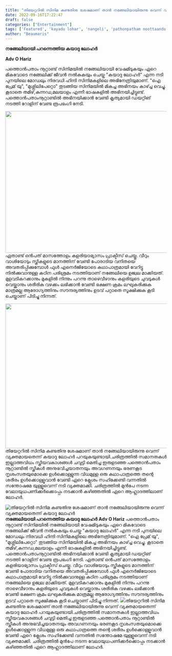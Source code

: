 ```yaml
---
title: "തിയേറ്ററിൽ സിനിമ കണ്ടതിനു ശേഷമാണ് താൻ നങ്ങേലിയായിരുന്നു വെന്ന് വ്യക്തമായതെന്ന് കയാദു ലോഹർ"
date: 2022-09-16T17:22:47
draft: false
categories: ["Entertainment"]
tags: ['Featured', 'kayadu lohar', 'nangeli', 'pathonpatham noottaandu', 'Vinayan Tg']
author: "Beaumaris"
---
```


<strong>നങ്ങേലിയായി പറന്നെത്തിയ കയാദു ലോഹർ </strong>

<strong>Adv O Hariz</strong>

പത്തൊൻപതാം നൂറ്റാണ്ട് സിനിമയിൽ നങ്ങേലിയായി വേഷമിടുകയും ഏറെ മികവോടെ നങ്ങേലിക്ക് ജീവൻ നൽകുകയും ചെയ്ത "കയാദു ലോഹർ" എന്ന നടി പുനയിലെ മോഡലും നിരവധി ഹിന്ദി സിനിമകളിലെ അഭിനേത്രിയുമാണ്. "ഐ പ്രേമ് യു", "മുശ്ലിലിപേറ്റൊ" തുടങ്ങിയ സിനിമയിൽ മികച്ച അഭിനയം കാഴ്ച്ച വെച്ചു. കൂടാതെ തമിഴ്,കന്നഡ,മലയാളം എന്നീ ഭാഷകളിൽ അഭിനയിച്ചിട്ടുണ്ട്. പത്തൊൻപതാംനൂറ്റാണ്ടിൽ അഭിനയിക്കാൻ വേണ്ടി കൃത്യമായി ഡയറ്റിങ് നടത്തി റോളിന് വേണ്ട രൂപഭംഗി നേടി.

<img class="wp-image-350971 aligncenter" src="https://cdn.boolokam.com/articles/2022/09/fwfwffttt-1-1-1.jpg" alt="" width="841" height="441" />ഏതാണ്ട് ഒൻപത് മാസത്തോളം കളരിയാഭ്യാസം പ്രാക്ടീസ് ചെയ്തു. വീറും വാശിയോടും സ്ത്രീകളുടെ മാനത്തിന് വേണ്ടി പോരാടിയ വനിതയെ അവതരിപ്പിക്കുമ്പോൾ ഫുൾ എനെർജിയോടെ കഥാപാത്രമായി വേറിട്ടു നിൽക്കുവാനുള്ള കഠിന പരിശ്രമം നടത്തിയാണ് നങ്ങേലിയെ ഉജ്വല മാക്കിയത്. മുളവടികറക്കാനും മുകളിൽ നിന്നും പറന്നു താഴെവീഴാനും കളരിയുടെ ചുവടുകൾ വെയ്ക്കാനും ശരീരിക വഴക്കം ലഭിക്കാൻ വേണ്ടി ഭക്ഷണ ക്രമം ലഘുകരിക്കുക മാത്രമല്ല ആരോഗ്യത്തിനും സൗന്ദര്യത്തിനും ഉടവ് പറ്റാതെ സൂക്ഷിക്കുക കൂടി ചെയ്താണ് പിടിച്ചു നിന്നത്.

<img class="size-full wp-image-350972 aligncenter" src="https://cdn.boolokam.com/articles/2022/09/eehh4yy-1-1.jpg" alt="" width="700" height="450" />തിയേറ്ററിൽ സിനിമ കണ്ടതിനു ശേഷമാണ് താൻ നങ്ങേലിയായിരുന്നു വെന്ന് വ്യക്തമായതെന്ന് കയാദു ലോഹർ പറയുകയുണ്ടായി.ചരിത്രത്തിൽ സമാനതകൾ ഇല്ലാത്തവിധം സ്ത്രീയവകാശങ്ങൾ ചവുട്ടി മെതിച്ച ഇരുളടഞ്ഞ പത്തൊൻപതാം നൂറ്റാണ്ടിൽ സ്ത്രീകൾ അനുഭവിച്ചയാതനയും അവഗണനയും ഭരണകൂട നൃശംസതയുമൊക്കെ ഉൾക്കൊള്ളുന്ന വിധമുള്ള ഒരു കഥാപാത്രത്തെ തന്റെ ശരീരം ഉൾക്കൊള്ളൂവാൻ വേണ്ടി ഏറെ ക്ലേശം സഹിക്കേണ്ടി വന്നതിൽ സന്തോഷമേ യുള്ളൂവെന്ന് നടി വ്യക്തമാക്കി. ചരിത്രത്തിൽ മുൻപേ നടന്ന വേലായുധപണിക്കർക്കൊപ്പം നടക്കാൻ കഴിഞ്ഞതിൽ ഏറെ ആഹ്ലാദത്തിലാണ് ലോഹർ.


![തിയേറ്ററിൽ സിനിമ കണ്ടതിനു ശേഷമാണ് താൻ നങ്ങേലിയായിരുന്നു വെന്ന് വ്യക്തമായതെന്ന് കയാദു ലോഹർ](https://cdn.boolokam.com/articles/2022/09/fwfwffttt-1-1-1.jpg)**നങ്ങേലിയായി പറന്നെത്തിയ കയാദു ലോഹർ** **Adv O Hariz** പത്തൊൻപതാം നൂറ്റാണ്ട് സിനിമയിൽ നങ്ങേലിയായി വേഷമിടുകയും ഏറെ മികവോടെ നങ്ങേലിക്ക് ജീവൻ നൽകുകയും ചെയ്ത "കയാദു ലോഹർ" എന്ന നടി പുനയിലെ മോഡലും നിരവധി ഹിന്ദി സിനിമകളിലെ അഭിനേത്രിയുമാണ്. "ഐ പ്രേമ് യു", "മുശ്ലിലിപേറ്റൊ" തുടങ്ങിയ സിനിമയിൽ മികച്ച അഭിനയം കാഴ്ച്ച വെച്ചു. കൂടാതെ തമിഴ്,കന്നഡ,മലയാളം എന്നീ ഭാഷകളിൽ അഭിനയിച്ചിട്ടുണ്ട്. പത്തൊൻപതാംനൂറ്റാണ്ടിൽ അഭിനയിക്കാൻ വേണ്ടി കൃത്യമായി ഡയറ്റിങ് നടത്തി റോളിന് വേണ്ട രൂപഭംഗി നേടി. ഏതാണ്ട് ഒൻപത് മാസത്തോളം കളരിയാഭ്യാസം പ്രാക്ടീസ് ചെയ്തു. വീറും വാശിയോടും സ്ത്രീകളുടെ മാനത്തിന് വേണ്ടി പോരാടിയ വനിതയെ അവതരിപ്പിക്കുമ്പോൾ ഫുൾ എനെർജിയോടെ കഥാപാത്രമായി വേറിട്ടു നിൽക്കുവാനുള്ള കഠിന പരിശ്രമം നടത്തിയാണ് നങ്ങേലിയെ ഉജ്വല മാക്കിയത്. മുളവടികറക്കാനും മുകളിൽ നിന്നും പറന്നു താഴെവീഴാനും കളരിയുടെ ചുവടുകൾ വെയ്ക്കാനും ശരീരിക വഴക്കം ലഭിക്കാൻ വേണ്ടി ഭക്ഷണ ക്രമം ലഘുകരിക്കുക മാത്രമല്ല ആരോഗ്യത്തിനും സൗന്ദര്യത്തിനും ഉടവ് പറ്റാതെ സൂക്ഷിക്കുക കൂടി ചെയ്താണ് പിടിച്ചു നിന്നത്. ![](https://cdn.boolokam.com/articles/2022/09/eehh4yy-1-1.jpg)തിയേറ്ററിൽ സിനിമ കണ്ടതിനു ശേഷമാണ് താൻ നങ്ങേലിയായിരുന്നു വെന്ന് വ്യക്തമായതെന്ന് കയാദു ലോഹർ പറയുകയുണ്ടായി.ചരിത്രത്തിൽ സമാനതകൾ ഇല്ലാത്തവിധം സ്ത്രീയവകാശങ്ങൾ ചവുട്ടി മെതിച്ച ഇരുളടഞ്ഞ പത്തൊൻപതാം നൂറ്റാണ്ടിൽ സ്ത്രീകൾ അനുഭവിച്ചയാതനയും അവഗണനയും ഭരണകൂട നൃശംസതയുമൊക്കെ ഉൾക്കൊള്ളുന്ന വിധമുള്ള ഒരു കഥാപാത്രത്തെ തന്റെ ശരീരം ഉൾക്കൊള്ളൂവാൻ വേണ്ടി ഏറെ ക്ലേശം സഹിക്കേണ്ടി വന്നതിൽ സന്തോഷമേ യുള്ളൂവെന്ന് നടി വ്യക്തമാക്കി. ചരിത്രത്തിൽ മുൻപേ നടന്ന വേലായുധപണിക്കർക്കൊപ്പം നടക്കാൻ കഴിഞ്ഞതിൽ ഏറെ ആഹ്ലാദത്തിലാണ് ലോഹർ.
